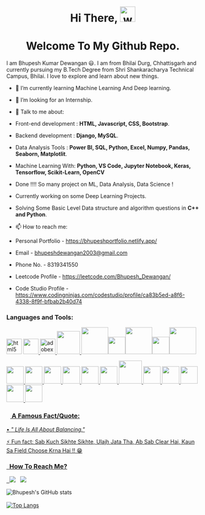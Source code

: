 <h1 align="center">Hi There, <img src="https://c.tenor.com/Wx9IEmZZXSoAAAAi/hi.gif" alt="wave" width 40 height=40/></h1> 
<h1 align="center">Welcome To My Github Repo.</h1>

<!-- <a href="https://www.linkedin.com/in/bhupesh-dewangan-7121851ba/" target="blank"><img align="center" src="https://raw.githubusercontent.com/rahuldkjain/github-profile-readme-generator/master/src/images/icons/Social/linked-in-alt.svg" alt="bhupesh-dew"  width="35" /></a>

[![](https://img.shields.io/badge/Gmail-D14836?style=for-the-badge&logo=gmail&logoColor=white)](mailto:bhupeshdewangan2003@gmail.com) -->

<!--
**BhupeshDewangan/BhupeshDewangan** is a ✨ _special_ ✨ repository because its `README.md` (this file) appears on your GitHub profile.

Here are some ideas to get you started:
-->
I am Bhupesh Kumar Dewangan 😃. I am from Bhilai Durg, Chhattisgarh and currently pursuing my B.Tech Degree from Shri Shankaracharya Technical Campus, Bhilai. I love to explore and learn about new things.

<!-- - 🔭 I’m currently working on ... -->
- 🌱 I’m currently learning Machine Learning And Deep learning.
<!-- - 👯 I’m looking to collaborate on ... -->
- 🤔 I’m looking for an Internship.
- 💬 Talk to me about:
- Front-end development : **HTML, Javascript, CSS, Bootstrap**.
- Backend development : **Django, MySQL**.
- Data Analysis Tools : **Power BI, SQL, Python, Excel, Numpy, Pandas, Seaborn, Matplotlit**.
- Machine Learning With: **Python, VS Code, Jupyter Notebook, Keras, Tensorflow, Scikit-Learn, OpenCV**
- Done !!!! So many project on ML, Data Analysis, Data Science !
- Currently working on some Deep Learning Projects.

- Solving Some Basic Level Data structure and algorithm questions in **C++ and Python**.
- 📫 How to reach me: 
- Personal Portfolio - https://bhupeshportfolio.netlify.app/
- Email - bhupeshdewangan2003@gmail.com
- Phone No. - 8319341550
- Leetcode Profile - https://leetcode.com/Bhupesh_Dewangan/
- Code Studio Profile - https://www.codingninjas.com/codestudio/profile/ca83b5ed-a8f6-4338-8f9f-bfbab2b40d74

<!-- - 😄 Pronouns: -->

<h3> Languages and Tools: </h3>

<img src="https://cdn.jsdelivr.net/gh/devicons/devicon/icons/html5/html5-plain-wordmark.svg" alt="html5" width="40" height="40"/> <a href="https://www.w3schools.com/css/" target="_blank" rel="noreferrer"> <img src="https://cdn.jsdelivr.net/gh/devicons/devicon/icons/django/django-plain.svg" width="40" height="40"/> <img src="https://cdn.jsdelivr.net/gh/devicons/devicon/icons/xd/xd-plain.svg" alt="adobexd" width="40" height="40" /> <img height = 60 width = 60 src="https://cdn.jsdelivr.net/gh/devicons/devicon/icons/mysql/mysql-original-wordmark.svg" /> <img height = 70 width = 70 src="https://cdn.jsdelivr.net/gh/devicons/devicon/icons/pycharm/pycharm-original-wordmark.svg" /><img height = 45 width = 45 src="https://cdn.jsdelivr.net/gh/devicons/devicon/icons/git/git-original.svg" /><img height = 70 width = 70 src="https://cdn.jsdelivr.net/gh/devicons/devicon/icons/flask/flask-original.svg" /><img height = 45 width = 45 src="https://cdn.jsdelivr.net/gh/devicons/devicon/icons/figma/figma-original.svg" /><img height = 70 width = 70 src="https://cdn.jsdelivr.net/gh/devicons/devicon/icons/codepen/codepen-original-wordmark.svg" />

<img height = 45 width = 45 src="https://cdn.jsdelivr.net/gh/devicons/devicon/icons/cplusplus/cplusplus-original.svg" />    <img height = 45 width = 45 src="https://cdn.jsdelivr.net/gh/devicons/devicon/icons/bootstrap/bootstrap-plain-wordmark.svg" /> <img height = 45 width = 45 src="https://cdn.jsdelivr.net/gh/devicons/devicon/icons/css3/css3-original-wordmark.svg" /> <img height = 45 width = 45 src="https://cdn.jsdelivr.net/gh/devicons/devicon/icons/python/python-original.svg" /> <img height = 45 width = 45 src="https://cdn.jsdelivr.net/gh/devicons/devicon/icons/pytorch/pytorch-original.svg" /> <img height = 45 width = 45 src="https://cdn.jsdelivr.net/gh/devicons/devicon/icons/jupyter/jupyter-original-wordmark.svg" /> <img height = 60 width = 60 src="https://cdn.jsdelivr.net/gh/devicons/devicon/icons/numpy/numpy-original-wordmark.svg" /> <img height = 45 width = 45 src="https://cdn.jsdelivr.net/gh/devicons/devicon/icons/pandas/pandas-original-wordmark.svg" />    <img height = 45 width = 45 src="https://cdn.jsdelivr.net/gh/devicons/devicon/icons/vscode/vscode-original.svg" /> <img height = 45 width = 45 src="https://cdn.jsdelivr.net/gh/devicons/devicon/icons/opencv/opencv-original-wordmark.svg" /> <img height = 45 width = 45 src="https://cdn.jsdelivr.net/gh/devicons/devicon/icons/wordpress/wordpress-original.svg" /> <img height = 45 width = 45 src="https://cdn.jsdelivr.net/gh/devicons/devicon/icons/tensorflow/tensorflow-original.svg" /> 
          
          

### <img width="10vw" /> A Famous Fact/Quote:
<!-- <a href="https://github.com/marketplace/actions/quote-readme"> -->
<!--STARTS_HERE_QUOTE_README-->
• <i>" Life Is All About Balancing."  </i>
<!--ENDS_HERE_QUOTE_README-->
<!-- </a> -->

⚡ Fun fact: Sab Kuch Sikhte Sikhte, Ulajh Jata Tha, Ab Sab Clear Hai, Kaun Sa Field Choose Krna Hai !! 😁
  
          
 ### &nbsp; How To Reach Me?
&nbsp;&nbsp;[![](https://img.shields.io/badge/Gmail-D14836?style=for-the-badge&logo=gmail&logoColor=white)](mailto:bhupeshdewangan2003@gmail.com)
&nbsp;&nbsp;[![](https://img.shields.io/badge/LinkedIn-0077B5?style=for-the-badge&logo=linkedin&logoColor=white)](https://www.linkedin.com/in/bhupesh-dewangan-7121851ba/)


![Bhupesh's GitHub stats](https://github-readme-stats.vercel.app/api?username=BhupeshDewangan&show_icons=true&theme=nightowl)
 <br><br>
[![Top Langs](https://github-readme-stats.vercel.app/api/top-langs/?username=BhupeshDewangan&langs=8&theme=tokyonight)](https://github.com/BhupeshDewangan/github-readme-stats)
